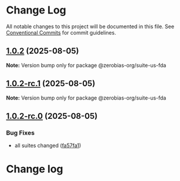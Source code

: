 # Change Log

All notable changes to this project will be documented in this file.
See [Conventional Commits](https://conventionalcommits.org) for commit guidelines.

## [1.0.2](https://github.com/zerobias-org/suite/compare/@zerobias-org/suite-us-fda@1.0.2-rc.1...@zerobias-org/suite-us-fda@1.0.2) (2025-08-05)

**Note:** Version bump only for package @zerobias-org/suite-us-fda





## [1.0.2-rc.1](https://github.com/zerobias-org/suite/compare/@zerobias-org/suite-us-fda@1.0.2-rc.0...@zerobias-org/suite-us-fda@1.0.2-rc.1) (2025-08-05)

**Note:** Version bump only for package @zerobias-org/suite-us-fda





## [1.0.2-rc.0](https://github.com/zerobias-org/suite/compare/@zerobias-org/suite-us-fda@1.0.1...@zerobias-org/suite-us-fda@1.0.2-rc.0) (2025-08-05)


### Bug Fixes

* all suites changed ([fa57fa1](https://github.com/zerobias-org/suite/commit/fa57fa1af7628003297df46b2d7740fe95bd2666))





# Change log
